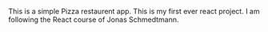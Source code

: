This is a simple Pizza restaurent app. This is my first ever react project. I am following the React course of Jonas Schmedtmann.
